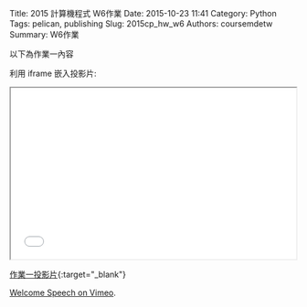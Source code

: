 Title: 2015 計算機程式 W6作業
Date: 2015-10-23 11:41
Category: Python
Tags: pelican, publishing
Slug: 2015cp_hw_w6
Authors: coursemdetw
Summary: W6作業

以下為作業一內容

利用 iframe 嵌入投影片:

<iframe src="40423105_cp_w6_p.html" width="500" height="300"></iframe>

[作業一投影片](40423105_cp_w6_p.html){:target="_blank"}


<p><a href="https://vimeo.com/137724068">Welcome Speech on <a href="https://vimeo.com">Vimeo</a>.</p>